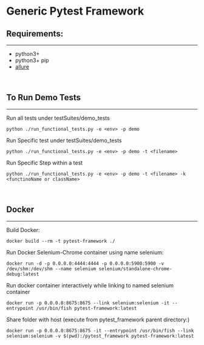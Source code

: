 # Generic Pytest Framework

## Requirements:
<hr>

- python3+
- python3+ pip
- [allure](https://docs.qameta.io/allure/)

<br>

## To Run Demo Tests
<hr>

Run all tests under testSuites/demo_tests
```
python ./run_functional_tests.py -e <env> -p demo
```

Run Specific test under testSuites/demo_tests
```
python ./run_functional_tests.py -e <env> -p demo -t <filename>
```

Run Specific Step within a test
```
python ./run_functional_tests.py -e <env> -p demo -t <filename> -k <functinoName or className>
```

<br>

## Docker
<hr>

Build Docker:
```
docker build --rm -t pytest-framework ./
```


Run Docker Selenium-Chrome container using name selenium:
```
docker run -d -p 0.0.0.0:4444:4444 -p 0.0.0.0:5900:5900 -v /dev/shm:/dev/shm --name selenium selenium/standalone-chrome-debug:latest
```


Run docker container interactively while linking to named selenium container
```
docker run -p 0.0.0.0:8675:8675 --link selenium:selenium -it --entrypoint /usr/bin/fish pytest-framework:latest
```


Share folder with host (execute from pytest_framework parent directory:)
```
docker run -p 0.0.0.0:8675:8675 -it --entrypoint /usr/bin/fish --link selenium:selenium -v $(pwd):/pytest_framework pytest-framework:latest
```
